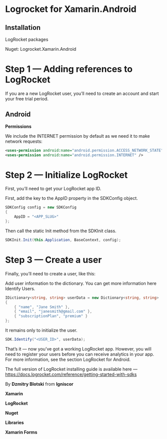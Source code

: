 # Logrocket for Xamarin.Android

## Installation

LogRocket packages

Nuget: Logrocket.Xamarin.Android


# Step 1 — Adding references to LogRocket

 If you are a new LogRocket user, you’ll need to create an account and start your free trial period.


## Android

 **Permissions**


 We include the INTERNET permission by default as we need it to make network requests:


```xml
<uses-permission android:name="android.permission.ACCESS_NETWORK_STATE" />
<uses-permission android:name="android.permission.INTERNET" />
```
# Step 2 — Initialize LogRocket

 First, you’ll need to get your LogRocket app ID. 


First, add the key to the AppID property in the SDKConfig object.
```c#
SDKConfig config = new SDKConfig
{
    AppID = "<APP_SLUG>"
};
```
Then call the static Init method from the SDKInit class.
```c#
SDKInit.Init(this.Application, BaseContext, config);
```
# Step 3 — Create a user

 Finally, you’ll need to create a user, like this:


Add user information to the dictionary. You can get more information here Identify Users.
```c#
IDictionary<string, string> userData = new Dictionary<string, string>
{
    { "name", "Jane Smith" },
    { "email", "janesmith@gmail.com" },
    { "subscriptionPlan", "premium" }
};
```
It remains only to initialize the user.
```c#
SDK.Identify("<USER_ID>", userData);
```
That’s it — now you’ve got a working LogRocket app. However, you will need to register your users before you can receive analytics in your app. For more information, see the section LogRocket for Android.


The full version of LogRocket installing guide is available here — https://docs.logrocket.com/reference/getting-started-with-sdks 


By **Dzmitry Blotski** from **Igniscor**


**Xamarin**

**LogRocket**

**Nuget**

**Libraries**

**Xamarin Forms**
